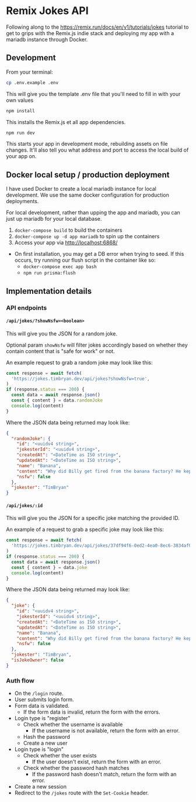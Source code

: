# Remix Jokes API

Following along to the <https://remix.run/docs/en/v1/tutorials/jokes> tutorial to get to grips with the Remix.js indie stack and deploying my app with a mariadb instance through Docker.

## Development

From your terminal:

```sh
cp .env.example .env
```

This will give you the template .env file that you'll need to fill in with your own values

```sh
npm install
```

This installs the Remix.js et all app dependencies.

```sh
npm run dev
```

This starts your app in development mode, rebuilding assets on file changes. It'll also tell you what address and port to access the local build of your app on.

## Docker local setup / production deployment

I have used Docker to create a local mariadb instance for local development. We use the same docker configuration for production deployments.

For local development, rather than upping the app and mariadb, you can just up mariadb for your local database.

1. `docker-compose build` to build the containers
2. `docker-compose up -d app mariadb` to spin up the containers
3. Access your app via <http://localhost:6868/>

- On first installation, you may get a DB error when trying to seed. If this occurs, try running our flush script in the container like so:
  - `docker-compose exec app bash`
  - `npm run prisma:flush`

## Implementation details

### API endpoints

#### `/api/jokes/?showNsfw=<boolean>`

This will give you the JSON for a random joke.

Optional param `showNsfw` will filter jokes accordingly based on whether they contain content that is "safe for work" or not.

An example request to grab a random joke may look like this:

```javascript
const response = await fetch(
  'https://jokes.timbryan.dev/api/jokes?showNsfw=true',
)
if (response.status === 200) {
  const data = await response.json()
  const { content } = data.randomJoke
  console.log(content)
}
```

Where the JSON data being returned may look like:

```json
{
  "randomJoke": {
    "id": "<uuidv4 string>",
    "jokesterId": "<uuidv4 string>",
    "createdAt": "<DateTime as ISO string>",
    "updatedAt": "<DateTime as ISO string>",
    "name": "Banana",
    "content": "Why did Billy get fired from the banana factory? He kept throwing away the bent ones.",
    "nsfw": false
  },
  "jokester": "TimBryan"
}
```

#### `/api/jokes/:id`

This will give you the JSON for a specific joke matching the provided ID.

An example of a request to grab a specific joke may look like this:

```javascript
const response = await fetch(
  'https://jokes.timbryan.dev/api/jokes/37df94f6-0ed2-4ea0-8ec6-3834af011e11',
)
if (response.status === 200) {
  const data = await response.json()
  const { content } = data.joke
  console.log(content)
}
```

Where the JSON data being returned may look like:

```json
{
  "joke": {
    "id": "<uuidv4 string>",
    "jokesterId": "<uuidv4 string>",
    "createdAt": "<DateTime as ISO string>",
    "updatedAt": "<DateTime as ISO string>",
    "name": "Banana",
    "content": "Why did Billy get fired from the banana factory? He kept throwing away the bent ones.",
    "nsfw": false
  },
  "jokester": "TimBryan",
  "isJokeOwner": false
}
```

### Auth flow

- On the `/login` route.
- User submits login form.
- Form data is validated.
  - If the form data is invalid, return the form with the errors.
- Login type is "register"
  - Check whether the username is available
    - If the username is not available, return the form with an error.
  - Hash the password
  - Create a new user
- Login type is "login"
  - Check whether the user exists
    - If the user doesn't exist, return the form with an error.
  - Check whether the password hash matches
    - If the password hash doesn't match, return the form with an error.
- Create a new session
- Redirect to the `/jokes` route with the `Set-Cookie` header.
